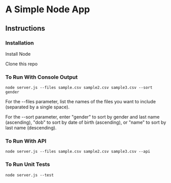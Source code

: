 # A Simple Node App

## Instructions

### Installation

Install Node

Clone this repo

### To Run With Console Output
```
node server.js --files sample.csv sample2.csv sample3.csv --sort gender
```
For the --files parameter, list the names of the files you want to include (separated by a single space).

For the --sort parameter, enter "gender" to sort by gender and last name (ascending), "dob" to sort by date of birth (ascending), or "name" to sort by last name (descending).

### To Run With API
```
node server.js --files sample.csv sample2.csv sample3.csv --api
```

### To Run Unit Tests
```
node server.js --test
```